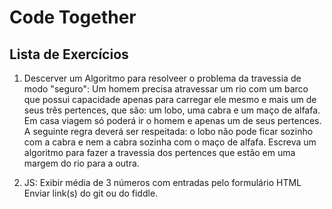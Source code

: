 # Code Together

## Lista de Exercícios

1. Descerver um Algoritmo para resolveer o problema da travessia de modo "seguro":
Um homem precisa atravessar um rio com um barco que
possui capacidade apenas para carregar ele mesmo e mais
um de seus três pertences, que são: um lobo, uma cabra
e um maço de alfafa. Em casa viagem só poderá ir o homem e 
apenas um de seus pertences. A seguinte regra deverá ser
respeitada: o lobo não pode ficar sozinho com a cabra e nem
a cabra sozinha com o maço de alfafa. Escreva um algoritmo 
para fazer a travessia dos pertences que estão em uma 
margem do rio para a outra.

2. JS: Exibir média de 3 números com entradas pelo formulário HTML
Enviar link(s) do git ou do fiddle.
